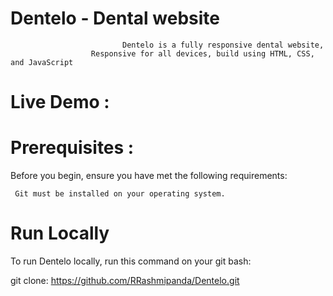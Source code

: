  # Dentelo - Dental website

                             Dentelo is a fully responsive dental website,
                      Responsive for all devices, build using HTML, CSS, and JavaScript
   # Live Demo :                    


  # Prerequisites :
  
   Before you begin, ensure you have met the following requirements:

     Git must be installed on your operating system.

   #  Run Locally
To run Dentelo locally, run this command on your git bash:

git clone: https://github.com/RRashmipanda/Dentelo.git
